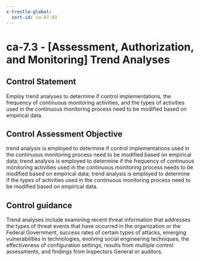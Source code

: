 ```yaml
---
x-trestle-global:
  sort-id: ca-07.03
---
```


# ca-7.3 - \[Assessment, Authorization, and Monitoring\] Trend Analyses

## Control Statement

Employ trend analyses to determine if control implementations, the frequency of continuous monitoring activities, and the types of activities used in the continuous monitoring process need to be modified based on empirical data.

## Control Assessment Objective

trend analysis is employed to determine if control implementations used in the continuous monitoring process need to be modified based on empirical data;
trend analysis is employed to determine if the frequency of continuous monitoring activities used in the continuous monitoring process needs to be modified based on empirical data;
trend analysis is employed to determine if the types of activities used in the continuous monitoring process need to be modified based on empirical data.

## Control guidance

Trend analyses include examining recent threat information that addresses the types of threat events that have occurred in the organization or the Federal Government, success rates of certain types of attacks, emerging vulnerabilities in technologies, evolving social engineering techniques, the effectiveness of configuration settings, results from multiple control assessments, and findings from Inspectors General or auditors.
